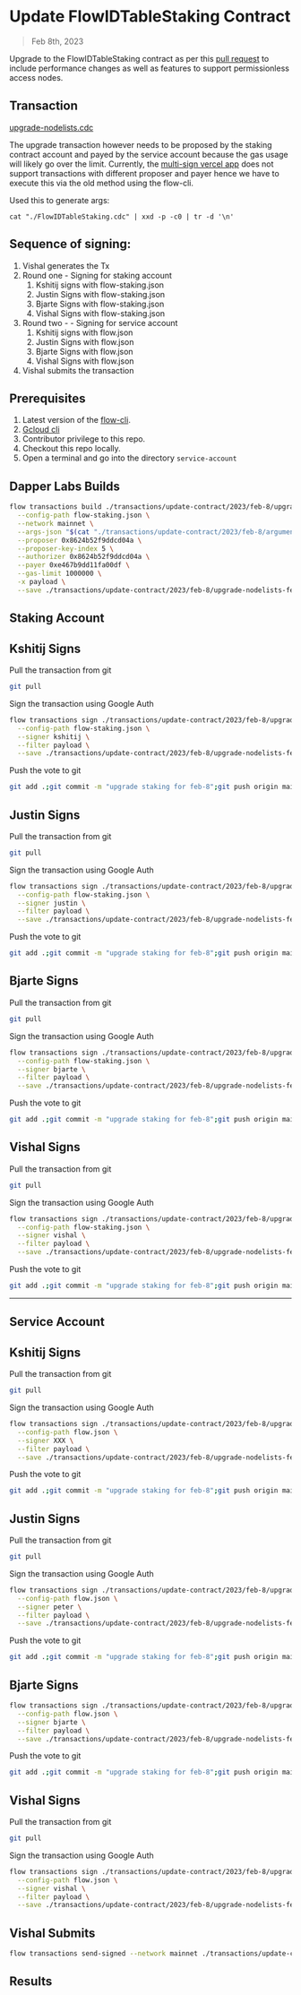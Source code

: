 # Update FlowIDTableStaking Contract

> Feb 8th, 2023

Upgrade to the FlowIDTableStaking contract as per this [pull request](https://github.com/onflow/flow-core-contracts/pull/321) to include performance changes as well as features to support permissionless access nodes.

## Transaction

[upgrade-nodelists.cdc](./upgrade-nodelists.cdc)

The upgrade transaction however needs to be proposed by the staking contract account and payed by the service account
because the gas usage will likely go over the limit.
Currently, the [multi-sign vercel app](https://flow-multisig-git-service-account-onflow.vercel.app/mainnet) does not support transactions with different proposer and payer hence we have to execute this via the old method using the flow-cli.

Used this to generate args:

`cat "./FlowIDTableStaking.cdc" | xxd -p -c0 | tr -d '\n'`

## Sequence of signing: 
1. Vishal generates the Tx
2. Round one - Signing for staking account
   1. Kshitij signs with flow-staking.json
   2. Justin Signs with flow-staking.json
   3. Bjarte Signs with flow-staking.json
   4. Vishal Signs with flow-staking.json
3. Round two - - Signing for service account
   1. Kshitij signs with flow.json
   2. Justin Signs with flow.json
   3. Bjarte Signs with flow.json
   4. Vishal Signs with flow.json
4. Vishal submits the transaction

## Prerequisites
1. Latest version of the [flow-cli](https://developers.flow.com/tools/flow-cli).
2. [Gcloud cli](https://cloud.google.com/sdk/docs/install)
3. Contributor privilege to this repo.
4. Checkout this repo locally.
5. Open a terminal and go into the directory `service-account`

## Dapper Labs Builds

```sh
flow transactions build ./transactions/update-contract/2023/feb-8/upgrade_nodelists.cdc \
  --config-path flow-staking.json \
  --network mainnet \
  --args-json "$(cat "./transactions/update-contract/2023/feb-8/arguments-update-contract-FlowIDTableStaking-mainnet.json")" \
  --proposer 0x8624b52f9ddcd04a \
  --proposer-key-index 5 \
  --authorizer 0x8624b52f9ddcd04a \
  --payer 0xe467b9dd11fa00df \
  --gas-limit 1000000 \
  -x payload \
  --save ./transactions/update-contract/2023/feb-8/upgrade-nodelists-feb-8-unsigned.rlp
```

## Staking Account

## Kshitij Signs

Pull the transaction from git
```sh
git pull
```

Sign the transaction using Google Auth
```sh
flow transactions sign ./transactions/update-contract/2023/feb-8/upgrade-nodelists-feb-8-unsigned.rlp \
  --config-path flow-staking.json \
  --signer kshitij \
  --filter payload \
  --save ./transactions/update-contract/2023/feb-8/upgrade-nodelists-feb-8-sig-1.rlp
```

Push the vote to git
```sh
git add .;git commit -m "upgrade staking for feb-8";git push origin main
```

## Justin Signs

Pull the transaction from git
```sh
git pull
```

Sign the transaction using Google Auth
```sh
flow transactions sign ./transactions/update-contract/2023/feb-8/upgrade-nodelists-feb-8-sig-1.rlp \
  --config-path flow-staking.json \
  --signer justin \
  --filter payload \
  --save ./transactions/update-contract/2023/feb-8/upgrade-nodelists-feb-8-sig-2.rlp
```

Push the vote to git
```sh
git add .;git commit -m "upgrade staking for feb-8";git push origin main
```

## Bjarte Signs

Pull the transaction from git
```sh
git pull
```

Sign the transaction using Google Auth
```sh
flow transactions sign ./transactions/update-contract/2023/feb-8/upgrade-nodelists-feb-8-sig-2.rlp \
  --config-path flow-staking.json \
  --signer bjarte \
  --filter payload \
  --save ./transactions/update-contract/2023/feb-8/upgrade-nodelists-feb-8-sig-3.rlp
```

Push the vote to git
```sh
git add .;git commit -m "upgrade staking for feb-8";git push origin main
```

## Vishal Signs

Pull the transaction from git
```sh
git pull
```

Sign the transaction using Google Auth
```sh
flow transactions sign ./transactions/update-contract/2023/feb-8/upgrade-nodelists-feb-8-sig-3.rlp \
  --config-path flow-staking.json \
  --signer vishal \
  --filter payload \
  --save ./transactions/update-contract/2023/feb-8/upgrade-nodelists-feb-8-sig-4.rlp
```

Push the vote to git
```sh
git add .;git commit -m "upgrade staking for feb-8";git push origin main
```

---

## Service Account
## Kshitij Signs

Pull the transaction from git
```sh
git pull
```

Sign the transaction using Google Auth
```sh
flow transactions sign ./transactions/update-contract/2023/feb-8/upgrade-nodelists-feb-8-sig-4.rlp \
  --config-path flow.json \
  --signer XXX \
  --filter payload \
  --save ./transactions/update-contract/2023/feb-8/upgrade-nodelists-feb-8-sig-5.rlp
```

Push the vote to git
```sh
git add .;git commit -m "upgrade staking for feb-8";git push origin main
```

## Justin Signs

Pull the transaction from git
```sh
git pull
```

Sign the transaction using Google Auth
```sh
flow transactions sign ./transactions/update-contract/2023/feb-8/upgrade-nodelists-feb-8-sig-5.rlp \
  --config-path flow.json \
  --signer peter \
  --filter payload \
  --save ./transactions/update-contract/2023/feb-8/upgrade-nodelists-feb-8-sig-6.rlp
```


Push the vote to git
```sh
git add .;git commit -m "upgrade staking for feb-8";git push origin main
```

## Bjarte Signs

```sh
flow transactions sign ./transactions/update-contract/2023/feb-8/upgrade-nodelists-feb-8-sig-6.rlp \
  --config-path flow.json \
  --signer bjarte \
  --filter payload \
  --save ./transactions/update-contract/2023/feb-8/upgrade-nodelists-feb-8-sig-7.rlp
```

Push the vote to git
```sh
git add .;git commit -m "upgrade staking for feb-8";git push origin main
```

## Vishal Signs

Pull the transaction from git
```sh
git pull
```

Sign the transaction using Google Auth
```sh
flow transactions sign ./transactions/update-contract/2023/feb-8/upgrade-nodelists-feb-8-sig-7.rlp \
  --config-path flow.json \
  --signer vishal \
  --filter payload \
  --save ./transactions/update-contract/2023/feb-8/upgrade-nodelists-feb-8-sig-complete.rlp
```

## Vishal Submits

```sh
flow transactions send-signed --network mainnet ./transactions/update-contract/2023/feb-8/upgrade-nodelists-feb-8-sig-complete.rlp
```

## Results

